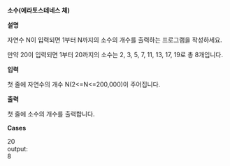 **소수(에라토스테네스 체)**

**설명**

자연수 N이 입력되면 1부터 N까지의 소수의 개수를 출력하는 프로그램을 작성하세요.

만약 20이 입력되면 1부터 20까지의 소수는 2, 3, 5, 7, 11, 13, 17, 19로 총 8개입니다.

**입력**

첫 줄에 자연수의 개수 N(2<=N<=200,000)이 주어집니다.

**출력**

첫 줄에 소수의 개수를 출력합니다.

**Cases**

20<br>
output:<br>
8
